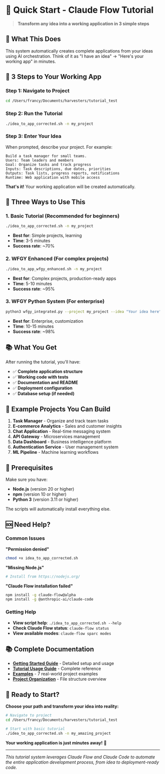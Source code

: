 # 🚀 Quick Start - Claude Flow Tutorial

> **Transform any idea into a working application in 3 simple steps**

## 🎯 What This Does

This system automatically creates complete applications from your ideas using AI orchestration. Think of it as "I have an idea" → "Here's your working app" in minutes.

## 🚀 3 Steps to Your Working App

### **Step 1: Navigate to Project**
```bash
cd /Users/francy/Documents/harvesters/tutorial_test
```

### **Step 2: Run the Tutorial**
```bash
./idea_to_app_corrected.sh -n my_project
```

### **Step 3: Enter Your Idea**
When prompted, describe your project. For example:
```
Build a task manager for small teams.
Users: Team leaders and members
Goal: Organize tasks and track progress
Inputs: Task descriptions, due dates, priorities
Outputs: Task lists, progress reports, notifications
Runtime: Web application with mobile access
```

**That's it!** Your working application will be created automatically.

## 🎯 Three Ways to Use This

### **1. Basic Tutorial** (Recommended for beginners)
```bash
./idea_to_app_corrected.sh -n my_project
```
- **Best for**: Simple projects, learning
- **Time**: 3-5 minutes
- **Success rate**: ~70%

### **2. WFGY Enhanced** (For complex projects)
```bash
./idea_to_app_wfgy_enhanced.sh -n my_project
```
- **Best for**: Complex projects, production-ready apps
- **Time**: 5-10 minutes
- **Success rate**: ~95%

### **3. WFGY Python System** (For enterprise)
```bash
python3 wfgy_integrated.py --project my_project --idea "Your idea here" --complexity medium
```
- **Best for**: Enterprise, customization
- **Time**: 10-15 minutes
- **Success rate**: ~98%

## 📚 What You Get

After running the tutorial, you'll have:
- ✅ **Complete application structure**
- ✅ **Working code with tests**
- ✅ **Documentation and README**
- ✅ **Deployment configuration**
- ✅ **Database setup (if needed)**

## 🎯 Example Projects You Can Build

1. **Task Manager** - Organize and track team tasks
2. **E-commerce Analytics** - Sales and customer insights
3. **Chat Application** - Real-time messaging system
4. **API Gateway** - Microservices management
5. **Data Dashboard** - Business intelligence platform
6. **Authentication Service** - User management system
7. **ML Pipeline** - Machine learning workflows

## 🔧 Prerequisites

Make sure you have:
- **Node.js** (version 20 or higher)
- **npm** (version 10 or higher)
- **Python 3** (version 3.11 or higher)

The scripts will automatically install everything else.

## 🆘 Need Help?

### **Common Issues**

**"Permission denied"**
```bash
chmod +x idea_to_app_corrected.sh
```

**"Missing Node.js"**
```bash
# Install from https://nodejs.org/
```

**"Claude Flow installation failed"**
```bash
npm install -g claude-flow@alpha
npm install -g @anthropic-ai/claude-code
```

### **Getting Help**
- **View script help**: `./idea_to_app_corrected.sh --help`
- **Check Claude Flow status**: `claude-flow status`
- **View available modes**: `claude-flow sparc modes`

## 📚 Complete Documentation

- **[Getting Started Guide](GETTING_STARTED.md)** - Detailed setup and usage
- **[Tutorial Usage Guide](TUTORIAL_USAGE_GUIDE.md)** - Complete reference
- **[Examples](EXAMPLES.md)** - 7 real-world project examples
- **[Project Organization](PROJECT_ORGANIZATION.md)** - File structure overview

## 🎉 Ready to Start?

**Choose your path and transform your idea into reality:**

```bash
# Navigate to project
cd /Users/francy/Documents/harvesters/tutorial_test

# Start with basic tutorial
./idea_to_app_corrected.sh -n my_amazing_project
```

**Your working application is just minutes away!** 🎯

---

*This tutorial system leverages Claude Flow and Claude Code to automate the entire application development process, from idea to deployment-ready code.*
